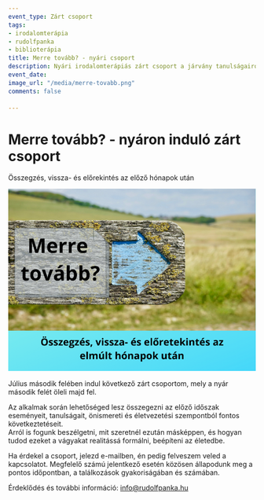 ```yaml
---
event_type: Zárt csoport
tags:
- irodalomterápia
- rudolfpanka
- biblioterápia
title: Merre tovább? - nyári csoport
description: Nyári irodalomterápiás zárt csoport a járvány tanulságairól.
event_date: 
image_url: "/media/merre-tovabb.png"
comments: false

---
```

# Merre tovább? - nyáron induló zárt csoport

Összegzés, vissza- és előrekintés az előző hónapok után

![](/media/merre-tovabb.png)

Július második felében indul következő zárt csoportom, mely a nyár második felét öleli majd fel.

Az alkalmak során lehetőséged lesz összegezni az előző időszak eseményeit, tanulságait, önismereti és életvezetési szempontból fontos következtetéseit.  
Arról is fogunk beszélgetni, mit szeretnél ezután másképpen, és hogyan tudod ezeket a vágyakat realitássá formálni, beépíteni az életedbe.

Ha érdekel a csoport, jelezd e-mailben, én pedig felveszem veled a kapcsolatot. Megfelelő számú jelentkező esetén közösen állapodunk meg a pontos időpontban, a találkozások gyakoriságában és számában.

Érdeklődés és további információ: info@rudolfpanka.hu